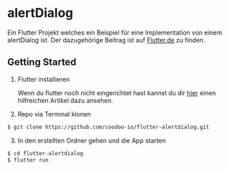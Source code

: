 # alertDialog

Ein Flutter Projekt welches ein Beispiel für eine Implementation von einem alertDialog ist. Der dazugehörige Beitrag ist auf [Flutter.de](https://flutter.de/artikel/alert-dialog-flutter.html) zu finden.

## Getting Started

1. Flutter installieren

    Wenn du flutter noch nicht eingerichtet hast kannst du dir [hier](https://flutter.de/artikel/flutter-entwicklungsumgebung-einrichten.html) einen hilfreichen Artikel dazu ansehen.

2. Repo via Terminal klonen
```bash
$ git clone https://github.com/coodoo-io/flutter-alertdialog.git
```

3. In den erstellten Ordner gehen und die App starten
```bash
$ cd flutter-alertdialog
$ flutter run
```